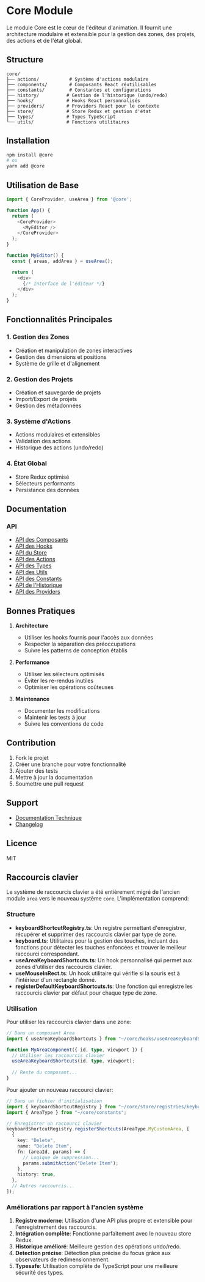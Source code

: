 # Core Module

Le module Core est le cœur de l'éditeur d'animation. Il fournit une architecture modulaire et extensible pour la gestion des zones, des projets, des actions et de l'état global.

## Structure

```
core/
├── actions/           # Système d'actions modulaire
├── components/        # Composants React réutilisables
├── constants/         # Constantes et configurations
├── history/          # Gestion de l'historique (undo/redo)
├── hooks/            # Hooks React personnalisés
├── providers/        # Providers React pour le contexte
├── store/            # Store Redux et gestion d'état
├── types/            # Types TypeScript
└── utils/            # Fonctions utilitaires
```

## Installation

```bash
npm install @core
# ou
yarn add @core
```

## Utilisation de Base

```typescript
import { CoreProvider, useArea } from '@core';

function App() {
  return (
    <CoreProvider>
      <MyEditor />
    </CoreProvider>
  );
}

function MyEditor() {
  const { areas, addArea } = useArea();

  return (
    <div>
      {/* Interface de l'éditeur */}
    </div>
  );
}
```

## Fonctionnalités Principales

### 1. Gestion des Zones
- Création et manipulation de zones interactives
- Gestion des dimensions et positions
- Système de grille et d'alignement

### 2. Gestion des Projets
- Création et sauvegarde de projets
- Import/Export de projets
- Gestion des métadonnées

### 3. Système d'Actions
- Actions modulaires et extensibles
- Validation des actions
- Historique des actions (undo/redo)

### 4. État Global
- Store Redux optimisé
- Sélecteurs performants
- Persistance des données

## Documentation

### API
- [API des Composants](components/README.md)
- [API des Hooks](hooks/README.md)
- [API du Store](store/README.md)
- [API des Actions](actions/README.md)
- [API des Types](types/README.md)
- [API des Utils](utils/README.md)
- [API des Constants](constants/README.md)
- [API de l'Historique](history/README.md)
- [API des Providers](providers/README.md)

## Bonnes Pratiques

1. **Architecture**
   - Utiliser les hooks fournis pour l'accès aux données
   - Respecter la séparation des préoccupations
   - Suivre les patterns de conception établis

2. **Performance**
   - Utiliser les sélecteurs optimisés
   - Éviter les re-rendus inutiles
   - Optimiser les opérations coûteuses

3. **Maintenance**
   - Documenter les modifications
   - Maintenir les tests à jour
   - Suivre les conventions de code

## Contribution

1. Fork le projet
2. Créer une branche pour votre fonctionnalité
3. Ajouter des tests
4. Mettre à jour la documentation
5. Soumettre une pull request

## Support

- [Documentation Technique](docs/)
- [Changelog](CHANGELOG.md)

## Licence

MIT 

## Raccourcis clavier

Le système de raccourcis clavier a été entièrement migré de l'ancien module `area` vers le nouveau système `core`. L'implémentation comprend:

### Structure

- **keyboardShortcutRegistry.ts**: Un registre permettant d'enregistrer, récupérer et supprimer des raccourcis clavier par type de zone.
- **keyboard.ts**: Utilitaires pour la gestion des touches, incluant des fonctions pour détecter les touches enfoncées et trouver le meilleur raccourci correspondant.
- **useAreaKeyboardShortcuts.ts**: Un hook personnalisé qui permet aux zones d'utiliser des raccourcis clavier.
- **useMouseInRect.ts**: Un hook utilitaire qui vérifie si la souris est à l'intérieur d'un rectangle donné.
- **registerDefaultKeyboardShortcuts.ts**: Une fonction qui enregistre les raccourcis clavier par défaut pour chaque type de zone.

### Utilisation

Pour utiliser les raccourcis clavier dans une zone:

```typescript
// Dans un composant Area
import { useAreaKeyboardShortcuts } from "~/core/hooks/useAreaKeyboardShortcuts";

function MyAreaComponent({ id, type, viewport }) {
  // Utiliser les raccourcis clavier
  useAreaKeyboardShortcuts(id, type, viewport);
  
  // Reste du composant...
}
```

Pour ajouter un nouveau raccourci clavier:

```typescript
// Dans un fichier d'initialisation
import { keyboardShortcutRegistry } from "~/core/store/registries/keyboardShortcutRegistry";
import { AreaType } from "~/core/constants";

// Enregistrer un raccourci clavier
keyboardShortcutRegistry.registerShortcuts(AreaType.MyCustomArea, [
  {
    key: "Delete",
    name: "Delete Item",
    fn: (areaId, params) => {
      // Logique de suppression...
      params.submitAction("Delete Item");
    },
    history: true,
  },
  // Autres raccourcis...
]);
```

### Améliorations par rapport à l'ancien système

1. **Registre moderne**: Utilisation d'une API plus propre et extensible pour l'enregistrement des raccourcis.
2. **Intégration complète**: Fonctionne parfaitement avec le nouveau store Redux.
3. **Historique amélioré**: Meilleure gestion des opérations undo/redo.
4. **Detection précise**: Détection plus précise du focus grâce aux observateurs de redimensionnement.
5. **Typesafe**: Utilisation complète de TypeScript pour une meilleure sécurité des types. 
